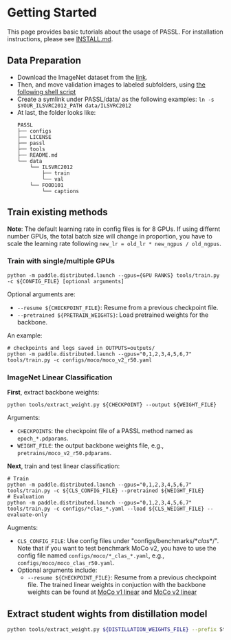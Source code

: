 # Getting Started

This page provides basic tutorials about the usage of PASSL.
For installation instructions, please see [INSTALL.md](INSTALL.md).

## Data Preparation
- Download the ImageNet dataset from the [link](http://www.image-net.org/).
- Then, and move validation images to labeled subfolders, using [the following shell script](https://raw.githubusercontent.com/soumith/imagenetloader.torch/master/valprep.sh)
- Create a symlink under PASSL/data/ as the following examples: ```ln -s $YOUR_ILSVRC2012_PATH data/ILSVRC2012```
- At last, the folder looks like:
    ```
    PASSL
    ├── configs
    ├── LICENSE
    ├── passl
    ├── tools
    ├── README.md
    └── data
        └── ILSVRC2012
            ├── train
            └── val
        └── FOOD101
            └── captions
    ```
## Train existing methods

**Note**: The default learning rate in config files is for 8 GPUs. If using differnt number GPUs, the total batch size will change in proportion, you have to scale the learning rate following `new_lr = old_lr * new_ngpus / old_ngpus`.

### Train with single/multiple GPUs

```shell
python -m paddle.distributed.launch --gpus={GPU RANKS} tools/train.py -c ${CONFIG_FILE} [optional arguments]
```
Optional arguments are:
- `--resume ${CHECKPOINT_FILE}`: Resume from a previous checkpoint file.
- `--pretrained ${PRETRAIN_WEIGHTS}`: Load pretrained weights for the backbone.

An example:
```shell
# checkpoints and logs saved in OUTPUTS=outputs/
python -m paddle.distributed.launch --gpus="0,1,2,3,4,5,6,7" tools/train.py -c configs/moco/moco_v2_r50.yaml
```

### ImageNet Linear Classification

**First**, extract backbone weights:
```shell
python tools/extract_weight.py ${CHECKPOINT} --output ${WEIGHT_FILE}
```
Arguments:
- `CHECKPOINTS`: the checkpoint file of a PASSL method named as `epoch_*.pdparams`.
- `WEIGHT_FILE`: the output backbone weights file, e.g., `pretrains/moco_v2_r50.pdparams`.

**Next**, train and test linear classification:
```shell
# Train
python -m paddle.distributed.launch --gpus="0,1,2,3,4,5,6,7" tools/train.py -c ${CLS_CONFIG_FILE} --pretrained ${WEIGHT_FILE}
# Evaluation
python -m paddle.distributed.launch --gpus="0,1,2,3,4,5,6,7" tools/train.py -c configs/*clas_*.yaml --load ${CLS_WEIGHT_FILE} --evaluate-only
```
Augments:
- `CLS_CONFIG_FILE`: Use config files under "configs/benchmarks/\*_clas_\*/". Note that if you want to test benchmark MoCo v2, you have to use the config file named `configs/moco/*_clas_*.yaml`, e.g., `configs/moco/moco_clas_r50.yaml`.
- Optional arguments include:
    - `--resume ${CHECKPOINT_FILE}`: Resume from a previous checkpoint file.
The trained linear weights in conjuction with the backbone weights can be found at [MoCo v1 linear](https://passl.bj.bcebos.com/models/moco_v1_r50_clas.pdparams) and [MoCo v2 linear](https://passl.bj.bcebos.com/models/moco_v2_r50_clas.pdparams)

## Extract student wights from distillation model

```bash
python tools/extract_weight.py ${DISTILLATION_WEIGHTS_FILE} --prefix Student --remove_prefix --output ${STUDENT_WEIGHTS_FILE}
```

